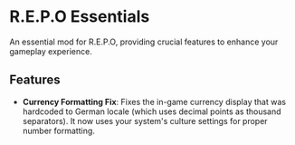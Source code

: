 # R.E.P.O Essentials

An essential mod for R.E.P.O, providing crucial features to enhance your gameplay experience.

## Features

-   **Currency Formatting Fix**: Fixes the in-game currency display that was hardcoded to German locale (which uses decimal points as thousand separators). It now uses your system's culture settings for proper number formatting.
